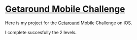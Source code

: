 # [Getaround Mobile Challenge](https://github.com/drivy/jobs/tree/master/mobile)

Here is my project for the [Getaround](https://www.getaround.com/) Mobile Challenge on iOS.

I complete succesfully the 2 levels.
